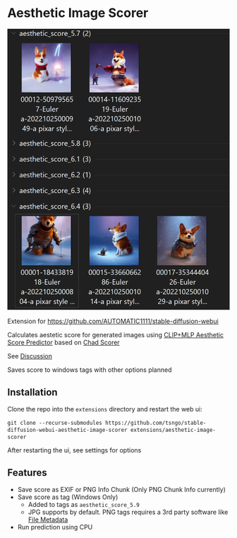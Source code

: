 # Aesthetic Image Scorer

![](tag_group_by.png)

Extension for https://github.com/AUTOMATIC1111/stable-diffusion-webui

Calculates aestetic score for generated images using [CLIP+MLP Aesthetic Score Predictor](https://github.com/christophschuhmann/improved-aesthetic-predictor) based on [Chad Scorer](https://github.com/grexzen/SD-Chad/blob/main/chad_scorer.py)

See [Discussion](https://github.com/AUTOMATIC1111/stable-diffusion-webui/discussions/1831)

Saves score to windows tags with other options planned

## Installation
Clone the repo into the `extensions` directory and restart the web ui:

```commandline
git clone --recurse-submodules https://github.com/tsngo/stable-diffusion-webui-aesthetic-image-scorer extensions/aesthetic-image-scorer
```

After restarting the ui, see settings for options

## Features
- Save score as EXIF or PNG Info Chunk (Only PNG Chunk Info currently)
- Save score as tag (Windows Only)
    - Added to tags as `aesthetic_score_5.9`
    - JPG supports by default. PNG tags requires a 3rd party software like [File Metadata](https://github.com/Dijji/FileMeta/releases)
- Run prediction using CPU
